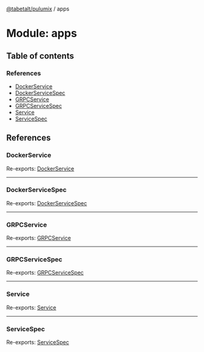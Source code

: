 [@tabetalt/pulumix](../README.md) / apps

# Module: apps

## Table of contents

### References

- [DockerService](apps.md#dockerservice)
- [DockerServiceSpec](apps.md#dockerservicespec)
- [GRPCService](apps.md#grpcservice)
- [GRPCServiceSpec](apps.md#grpcservicespec)
- [Service](apps.md#service)
- [ServiceSpec](apps.md#servicespec)

## References

### DockerService

Re-exports: [DockerService](../classes/apps_dockerservice.dockerservice.md)

___

### DockerServiceSpec

Re-exports: [DockerServiceSpec](../interfaces/apps_dockerservice.dockerservicespec.md)

___

### GRPCService

Re-exports: [GRPCService](../classes/apps_grpcservice.grpcservice.md)

___

### GRPCServiceSpec

Re-exports: [GRPCServiceSpec](../interfaces/apps_grpcservice.grpcservicespec.md)

___

### Service

Re-exports: [Service](../classes/apps_service.service.md)

___

### ServiceSpec

Re-exports: [ServiceSpec](../interfaces/apps_service.servicespec.md)
